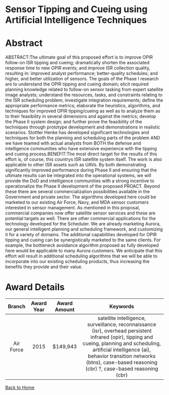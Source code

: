 
Sensor Tipping and Cueing using Artificial Intelligence Techniques
==================================================================

# Abstract


ABSTRACT:The ultimate goal of this proposed effort is to improve OPIR follow-on ISR tipping and cueing; dramatically shorten the associated response time to new OPIR events; and improve ISR collection quality, resulting in: improved analyst performance; better-quality schedules; and higher, and better utilization of sensors. The goals of the Phase I research are to understand the OPIR tipping and cueing domain; elicit required planning knowledge related to follow-on sensor tasking from expert satellite image analysts; understand the resources, tasks, and constraints relating to the ISR scheduling problem; investigate integration requirements; define the appropriate performance metrics; elaborate the heuristics, algorithms, and techniques for improved OPIR tipping/cueing as well as to analyze them as to their feasibility in several dimensions and against the metrics; develop the Phase II system design; and further prove the feasibility of the techniques through prototype development and demonstrations in realistic scenarios. Stottler Henke has developed significant technologies and techniques for both the planning and scheduling parts of the problem AND we have teamed with actual analysts from BOTH the defense and intelligence communities who have extensive experience with the tipping and cueing process.BENEFIT:The most direct target for the results of this effort is, of course, this countrys ISR satellite system itself. The work is also applicable to other ISR assets such as UAVs. By both demonstrating significantly improved performance during Phase II and ensuring that the ultimate results can be integrated into the operational systems, we will provide the DoD and intelligence communities with a strong incentive to operationalize the Phase II development of the proposed PROACT. Beyond these there are several commercialization possibilities available in the Government and private sector. The algorithms developed here could be marketed to our existing Air Force, Navy, and MDA sensor customers interested in sensor management. As mentioned in this proposal, commercial companies now offer satellite sensor services and these are potential targets as well. There are other commercial applications for the technology developed for the Scheduler. We are already marketing Aurora, our general intelligent planning and scheduling framework, and customizing it for a variety of domains. The additional capabilities developed for OPIR tipping and cueing can be synergistically marketed to the same clients. For example, the bottleneck avoidance algorithm proposed as fully developed here would be applicable to many Aurora customers. We anticipate that this effort will result in additional scheduling algorithms that we will be able to incorporate into our existing scheduling products, thus increasing the benefits they provide and their value.  

# Award Details

|Branch|Award Year|Award Amount|Keywords|
| :---: | :---: | :---: | :---: |
|Air Force|2015|$149,943|satellite intelligence, surveillance, reconnaissance (isr), overhead persistent infrared (opir), tipping and cueing, planning and scheduling, artificial intelligence (ai), behavior transition networks (btns), case-based reasoning (cbr) ?, case-based reasoning (cbr)|
  
  


[Back to Home](https://github.com/chrischow/dod_sbir_awards#65)
